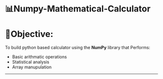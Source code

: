 # 📊Numpy-Mathematical-Calculator

# 🧠Objective:
To build python based calculator using the **NumPy** library that Performs:
- Basic arithmatic operations
- Statistical analysis
- Array manupulation
-----------------------------------------------------------
